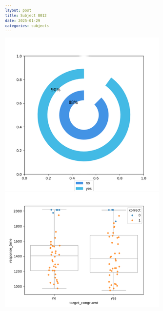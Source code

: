 ```yaml
---
layout: post
title: Subject 8012
date: 2025-01-29
categories: subjects
---
```


![](data/8012/run-13/8012_accuracy_target_congruence.png)
![](data/8012/run-13/8012_rt_congruence.png)
